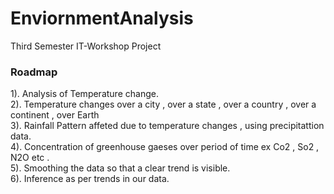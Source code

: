 # EnviornmentAnalysis
Third Semester IT-Workshop Project


<h3> Roadmap </h3>

1). Analysis of Temperature change.  
2). Temperature changes over a city , over a state , over a country , over a continent  , over Earth  
3). Rainfall Pattern affeted due to temperature changes , using precipitattion data.  
4). Concentration of greenhouse gaeses over period of time ex Co2 , So2 , N2O etc .  
5). Smoothing the data so that a clear trend is visible.  
6). Inference as per trends in our data.    
